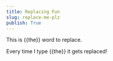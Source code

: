 ```yaml
---
title: Replacing Fun
slug: replace-me-plz
publish: True
---
```


This is {{the}} word to replace.

Every time I type {{the}} it gets replaced!
